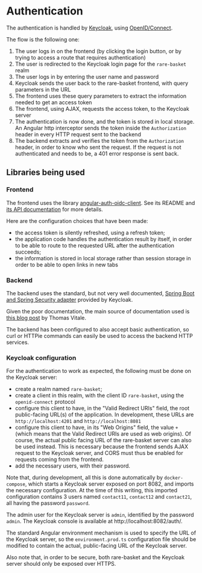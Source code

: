 # Authentication

The authentication is handled by [Keycloak](https://www.keycloak.org/documentation), using 
[OpenID/Connect](https://openid.net/connect/).

The flow is the following one:

1. The user logs in on the frontend (by clicking the login button, or by trying to access a route that requires authentication)
2. The user is redirected to the Keycloak login page for the `rare-basket` realm
3. The user logs in by entering the user name and password
4. Keycloak sends the user back to the rare-basket frontend, with query parameters in the URL
5. The frontend uses these query parameters to extract the information needed to get an access token
6. The frontend, using AJAX, requests the access token, to the Keycloak server
7. The authentication is now done, and the token is stored in local storage. 
   An Angular http interceptor sends the token inside the `Authorization` header in every HTTP request sent to the backend
8. The backend extracts and verifies the token from the `Authorization` header, in order to know who sent the request.
   If the request is not authenticated and needs to be, a 401 error response is sent back.
   
## Libraries being used

### Frontend

The frontend uses the library [angular-auth-oidc-client](https://github.com/damienbod/angular-auth-oidc-client).
See its README and [its API documentation](https://github.com/damienbod/angular-auth-oidc-client/blob/master/API_DOCUMENTATION.md)
for more details.

Here are the configuration choices that have been made:

 - the access token is silently refreshed, using a refresh token;
 - the application code handles the authentication result by itself, 
   in order to be able to route to the requested URL after the authentication succeeds;
 - the information is stored in local storage rather than session storage in order to be 
   able to open links in new tabs
   
### Backend

The backend uses the standard, but not very well documented, [Spring Boot and Spring Security
adapter](https://www.keycloak.org/docs/latest/securing_apps/index.html#_spring_security_adapter) provided by Keycloak. 

Given the poor documentation, the main source of documentation used is 
[this blog post](https://www.thomasvitale.com/spring-security-keycloak/) by Thomas Vitale.

The backend has been configured to also accept basic authentication, so curl or HTTPie commands
can easily be used to access the backend HTTP services.

### Keycloak configuration

For the authentication to work as expected, the following must be done on the Keycloak server:

 - create a realm named `rare-basket`;
 - create a client in this realm, with the client ID `rare-basket`, using the `openid-connect` protocol 
 - configure this client to have, in the "Valid Redirect URIs" field, the root public-facing URL(s) of the application.
   In development, these URLs are `http://localhost:4201` and `http://localhost:8081`
 - configure this client to have, in its "Web Origins" field, the value `+` (which means that the
   Valid Redirect URIs are used as web origins). Of course, the actual public facing URL of the 
   rare-basket server can also be used instead. This is necessary because the frontend sends AJAX request
   to the Keycloak server, and CORS must thus be enabled for requests coming from the frontend.
 - add the necessary users, with their password.
 
Note that, during development, all this is done automatically by `docker-compose`, which starts
a Keycloak server exposed on port 8082, and imports the necessary configuration.
At the time of this writing, this imported configuration contains 3 users named `contact11`, `contact12` and `contact21`, 
all having the password `password`.

The admin user for the Keycloak server is `admin`, identified by the password `admin`.
The Keycloak console is available at http://localhost:8082/auth/.

The standard Angular environment mechanism is used to specify the URL of the Keycloak server,
so the `environment.prod.ts` configuration file should be modified to contain the actual, public-facing
URL of the Keycloak server.

Also note that, in order to be secure, both rare-basket and the Keycloak server should only be
exposed over HTTPS.
